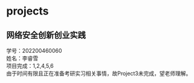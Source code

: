 # projects
## 网络安全创新创业实践
学号：202200460060   \
姓名：李睿雪  \
项目完成：1,2,4,5,6  \
由于时间有限且正在准备考研实习相关事情，故Project3未完成，望老师理解。
